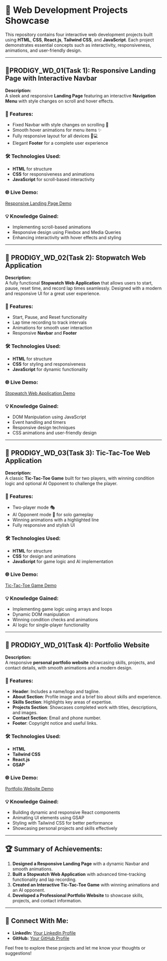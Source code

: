# 🚀 Web Development Projects Showcase

This repository contains four interactive web development projects built using **HTML**, **CSS**, **React.js**, **Tailwind CSS**, and **JavaScript**. Each project demonstrates essential concepts such as interactivity, responsiveness, animations, and user-friendly design.

---

## 🎯PRODIGY_WD_01(Task 1): Responsive Landing Page with Interactive Navbar    

**Description:**  
A sleek and responsive **Landing Page** featuring an interactive **Navigation Menu** with style changes on scroll and hover effects.

### 🔑 Features:
- Fixed Navbar with style changes on scrolling 🔄  
- Smooth hover animations for menu items ✨  
- Fully responsive layout for all devices 📱💻  
- Elegant **Footer** for a complete user experience  

### 🛠️ Technologies Used:
- **HTML** for structure  
- **CSS** for responsiveness and animations  
- **JavaScript** for scroll-based interactivity  

### 🌐 Live Demo:
[Responsive Landing Page Demo](https://responsivelandingpage-kishore.vercel.app/#home)

### 💡 Knowledge Gained:
- Implementing scroll-based animations  
- Responsive design using Flexbox and Media Queries  
- Enhancing interactivity with hover effects and styling  

---

## 🎯 PRODIGY_WD_02(Task 2): Stopwatch Web Application   

**Description:**  
A fully functional **Stopwatch Web Application** that allows users to start, pause, reset time, and record lap times seamlessly. Designed with a modern and responsive UI for a great user experience.

### 🔑 Features:
- Start, Pause, and Reset functionality  
- Lap time recording to track intervals  
- Animations for smooth user interaction  
- Responsive **Navbar** and **Footer**  

### 🛠️ Technologies Used:
- **HTML** for structure  
- **CSS** for styling and responsiveness  
- **JavaScript** for dynamic functionality  

### 🌐 Live Demo:
[Stopwatch Web Application Demo](https://stopwatchwebapplicationkishore.vercel.app/)

### 💡 Knowledge Gained:
- DOM Manipulation using JavaScript  
- Event handling and timers  
- Responsive design techniques  
- CSS animations and user-friendly design  

---

## 🎯 PRODIGY_WD_03(Task 3): Tic-Tac-Toe Web Application    

**Description:**  
A classic **Tic-Tac-Toe Game** built for two players, with winning condition logic and optional AI Opponent to challenge the player.

### 🔑 Features:
- Two-player mode 🎭  
- AI Opponent mode 🤖 for solo gameplay  
- Winning animations with a highlighted line  
- Fully responsive and stylish UI  

### 🛠️ Technologies Used:
- **HTML** for structure  
- **CSS** for design and animations  
- **JavaScript** for game logic and AI implementation  

### 🌐 Live Demo:
[Tic-Tac-Toe Game Demo](https://aitic-tac-toewebapplicationkishore.vercel.app/)

### 💡 Knowledge Gained:
- Implementing game logic using arrays and loops  
- Dynamic DOM manipulation  
- Winning condition checks and animations  
- AI logic for single-player functionality  

---

## 🎯 PRODIGY_WD_01(Task 4): Portfolio Website  
 
**Description:**  
A responsive **personal portfolio website** showcasing skills, projects, and contact details, with smooth animations and a modern design.

### 🔑 Features:
- **Header**: Includes a name/logo and tagline.  
- **About Section**: Profile image and a brief bio about skills and experience.  
- **Skills Section**: Highlights key areas of expertise.  
- **Projects Section**: Showcases completed work with titles, descriptions, and images.  
- **Contact Section**: Email and phone number.  
- **Footer**: Copyright notice and useful links.  

### 🛠️ Technologies Used:
- **HTML**  
- **Tailwind CSS**  
- **React.js**  
- **GSAP**  

### 🌐 Live Demo:
[Portfolio Website Demo](https://pvpkishore.vercel.app/)

### 💡 Knowledge Gained:
- Building dynamic and responsive React components  
- Animating UI elements using GSAP  
- Styling with Tailwind CSS for better performance  
- Showcasing personal projects and skills effectively  

---

## 🏆 Summary of Achievements:
1. **Designed a Responsive Landing Page** with a dynamic Navbar and smooth animations.  
2. **Built a Stopwatch Web Application** with advanced time-tracking functionality and lap recording.  
3. **Created an Interactive Tic-Tac-Toe Game** with winning animations and an AI opponent.  
4. **Developed a Professional Portfolio Website** to showcase skills, projects, and contact information.

---

## 🚀 Connect With Me:
- **LinkedIn:** [Your LinkedIn Profile](https://www.linkedin.com/in/ponnala-venkata-padma-kishor-76679326a/)  
- **GitHub:** [Your GitHub Profile](https://github.com/Pvpkishore)  

Feel free to explore these projects and let me know your thoughts or suggestions!

